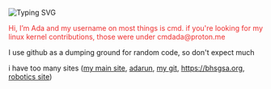 ![Typing SVG](https://readme-typing-svg.demolab.com/?lines=Professional+Nerd;Bad+at+explaining+things)
<p style="color: #ee2e2e;">Hi, I’m Ada and my username on most things is cmd. if you're looking for my linux kernel contributions, those were under cmdada@proton.me</p>

I use github as a dumping ground for random code, so don't expect much

i have too many sites ([my main site](https://adabit.org), [adarun](https://poweredge.xyz), [my git](https://adas.software), https://bhsgsa.org, [robotics site](https://1157.adabit.org))

<!---
--->
